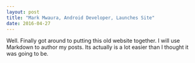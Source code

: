 ```yaml
---
layout: post
title: "Mark Mwaura, Android Developer, Launches Site"
date: 2016-04-27
---
```


Well. Finally got around to putting this old website together. I will use Markdown to author my posts. Its actually is a lot easier than I thought it was going to be.
